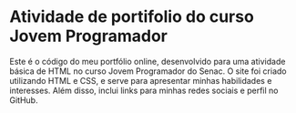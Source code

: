 # Atividade de portifolio do curso Jovem Programador
Este é o código do meu portfólio online, desenvolvido para uma atividade básica de HTML no curso Jovem Programador do Senac. O site foi criado utilizando HTML e CSS, e serve para apresentar minhas habilidades e interesses. Além disso, inclui links para minhas redes sociais e perfil no GitHub.
